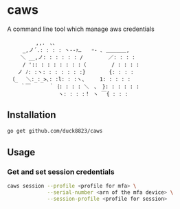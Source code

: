# caws
A command line tool which manage aws credentials

```
　　　　　 ,,.　､､
　　　_,ノ´.: : : : 丶-‐ｧ…　　ｰ- ､ ＿＿＿＿,　 
　　 ＼ __,ノ: : : : : : /　　　　　／: : : : 
　　　/ ':: : : : : : : :〈　　　　　/ : : : :
　　ノ ﾉ: :ヽ: : : : : : :}　　　　 {: : : : 
　〔_　 ＼:_:_>､: :l: : :ヽ、　　　1: : : : : 
　　 ｀￣　　　 ｀｛: : : : ＼　、 }: : : : : :
　　　 　 　 　 　 ヽ: : : :！ ヽ ￣{ : : : 
```

## Installation
```bash
go get github.com/duck8823/caws
```

## Usage
### Get and set session credentials
```bash
caws session --profile <profile for mfa> \
             --serial-number <arn of the mfa device> \
             --session-profile <profile for session>
```